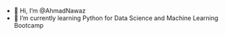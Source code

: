 - 👋 Hi, I’m @AhmadNawaz
- 🌱 I’m currently learning Python for Data Science and Machine Learning Bootcamp

